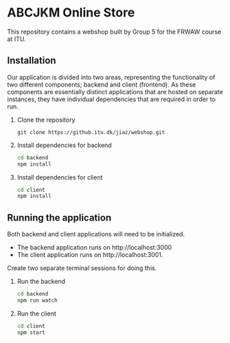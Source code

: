 # ABCJKM Online Store

This repository contains a webshop built by Group 5 for the FRWAW course at ITU.

## Installation

Our application is divided into two areas, representing the functionality of two different components; backend and client (frontend). As these components are essentially distinct applications that are hosted on separate instances, they have individual dependencies that are required in order to run.

1. Clone the repository

    ``` git clone https://github.itu.dk/jiaz/webshop.git ```

2. Install dependencies for backend

    ```cmd
    cd backend
    npm install
    ```

3. Install dependencies for client

    ```cmd
    cd client
    npm install
    ```

## Running the application

Both backend and client applications will need to be initialized.

* The backend application runs on http://localhost:3000
* The client application runs on http://localhost:3001.

Create two separate terminal sessions for doing this.

1. Run the backend

    ``` cmd
    cd backend
    npm run watch
    ```

2. Run the client

    ```cmd
    cd client
    npm start
    ```
